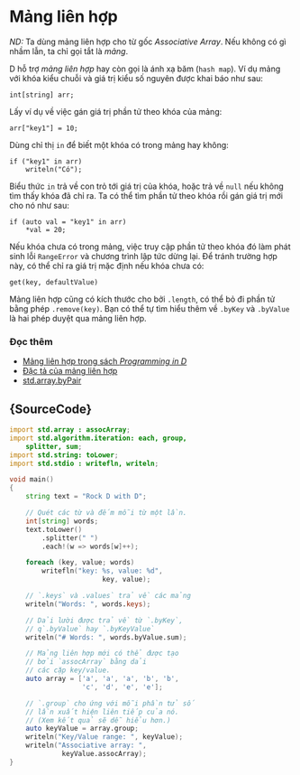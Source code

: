 # Mảng liên hợp

*ND:* Ta dùng mảng liên hợp cho từ gốc *Associative Array*. Nếu không
  có gì nhầm lẫn, ta chỉ gọi tắt là *mảng*.

D hỗ trợ  *mảng liên hợp* hay còn gọi là ánh xạ băm (`hash map`).
Ví dụ mảng với khóa kiểu chuỗi và giá trị kiểu số nguyên được khai báo
như sau:

    int[string] arr;

Lấy ví dụ về việc gán giá trị phần tử theo khóa của mảng:

    arr["key1"] = 10;

Dùng chỉ thị `in` để biết một khóa có trong mảng hay không:

    if ("key1" in arr)
        writeln("Có");

Biểu thức `in` trả về con trỏ tới giá trị  của khóa, hoặc trả về `null`
nếu không tìm thấy khóa đã chỉ ra. Ta có thể tìm phần tử theo khóa
rồi gán giá trị mới cho nó như sau:

    if (auto val = "key1" in arr)
        *val = 20;

Nếu khóa chưa có trong mảng, việc truy cập phần tử theo khóa đó làm
phát sinh lỗi `RangeError` và chương trình lập tức dừng lại.
Để tránh trường hợp này, có thể chỉ ra giá trị mặc định nếu khóa chưa có:

    get(key, defaultValue)

Mảng liên hợp cũng có kích thước cho bởi `.length`, có thể bỏ đi phần tử
bằng phép `.remove(key)`. Bạn có thể tự tìm hiểu thêm về `.byKey` và `.byValue`
là hai phép duyệt qua mảng liên hợp.

### Đọc thêm

- [Mảng liên hợp trong sách _Programming in D_](http://ddili.org/ders/d.en/aa.html)
- [Đặc tả của mảng liên hợp](https://dlang.org/spec/hash-map.html)
- [std.array.byPair](http://dlang.org/phobos/std_array.html#.byPair)

## {SourceCode}

```d
import std.array : assocArray;
import std.algorithm.iteration: each, group,
    splitter, sum;
import std.string: toLower;
import std.stdio : writefln, writeln;

void main()
{
    string text = "Rock D with D";

    // Quét các từ và đếm mỗi từ một lần.
    int[string] words;
    text.toLower()
        .splitter(" ")
        .each!(w => words[w]++);

    foreach (key, value; words)
        writefln("key: %s, value: %d",
                       key, value);

    // `.keys` và .values` trả về các mảng
    writeln("Words: ", words.keys);

    // Dải lười được trả về từ `.byKey`,
    // q`.byValue` hay `.byKeyValue`
    writeln("# Words: ", words.byValue.sum);

    // Mảng liên hợp mới có thể được tạo
    // bởi `assocArray` bằng dải
    // các cặp key/value.
    auto array = ['a', 'a', 'a', 'b', 'b',
                  'c', 'd', 'e', 'e'];

    // `.group` cho ứng với mỗi phần tử số
    // lần xuất hiện liên tiếp của nó.
    // (Xem kết quả sẽ dễ hiểu hơn.)
    auto keyValue = array.group;
    writeln("Key/Value range: ", keyValue);
    writeln("Associative array: ",
             keyValue.assocArray);
}
```
